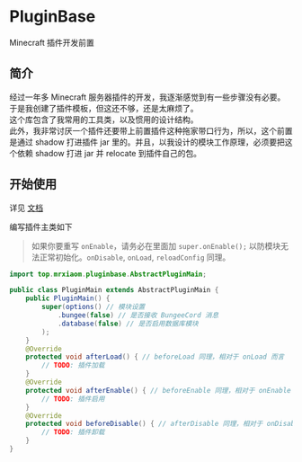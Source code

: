# PluginBase

Minecraft 插件开发前置

## 简介

经过一年多 Minecraft 服务器插件的开发，我逐渐感觉到有一些步骤没有必要。  
于是我创建了插件模板，但这还不够，还是太麻烦了。  
这个库包含了我常用的工具类，以及惯用的设计结构。  
此外，我非常讨厌一个插件还要带上前置插件这种拖家带口行为，所以，这个前置是通过 shadow 打进插件 jar 里的。并且，以我设计的模块工作原理，必须要把这个依赖 shadow 打进 jar 并 relocate 到插件自己的包。

## 开始使用

详见 [文档](/docs)

编写插件主类如下

> 如果你要重写 `onEnable`，请务必在里面加 `super.onEnable();` 以防模块无法正常初始化。`onDisable`, `onLoad`, `reloadConfig` 同理。

```java
import top.mrxiaom.pluginbase.AbstractPluginMain;

public class PluginMain extends AbstractPluginMain {
    public PluginMain() {
        super(options() // 模块设置
            .bungee(false) // 是否接收 BungeeCord 消息
            .database(false) // 是否启用数据库模块
        );
    }
    @Override
    protected void afterLoad() { // beforeLoad 同理，相对于 onLoad 而言
        // TODO: 插件加载
    }
    @Override
    protected void afterEnable() { // beforeEnable 同理，相对于 onEnable 而言
        // TODO: 插件启用
    }
    @Override
    protected void beforeDisable() { // afterDisable 同理，相对于 onDisable 而言
        // TODO: 插件卸载
    }
}
```

